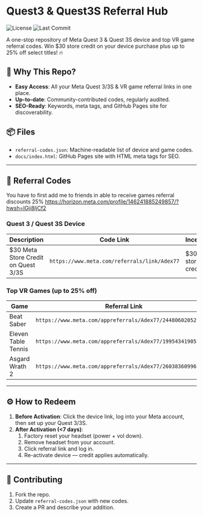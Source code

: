 # Quest3 & Quest3S Referral Hub

![License](https://img.shields.io/badge/license-MIT-blue.svg) ![Last Commit](https://img.shields.io/github/last-commit/MrAdex77/Meta-Quest-App-Referral)

A one-stop repository of Meta Quest 3 & Quest 3S device and top VR game referral codes. Win $30 store credit on your device purchase plus up to 25% off select titles! 🔥

## 🚀 Why This Repo?
- **Easy Access**: All your Meta Quest 3/3S & VR game referral links in one place.
- **Up-to-date**: Community-contributed codes, regularly audited.
- **SEO-Ready**: Keywords, meta tags, and GitHub Pages site for discoverability.

## 📦 Files
- `referral-codes.json`: Machine-readable list of device and game codes.
- `docs/index.html`: GitHub Pages site with HTML meta tags for SEO.

---

## 📝 Referral Codes

You have to first add me to friends in able to receive games referral discounts 25% https://horizon.meta.com/profile/146241885249857/?hwsh=IGji8IjCf2

### Quest 3 / Quest 3S Device
| Description                     | Code Link                                                                 | Incentive               |
|---------------------------------|---------------------------------------------------------------------------|-------------------------|
| $30 Meta Store Credit on Quest 3/3S | `https://www.meta.com/referrals/link/Adex77`                                | $30 store credit       |

### Top VR Games (up to 25% off)
| Game                 | Referral Link                                                                                                 | Discount           |
|----------------------|---------------------------------------------------------------------------------------------------------------|--------------------|
| Beat Saber           | `https://www.meta.com/appreferrals/Adex77/2448060205267927`                                                     | 25% off            |
| Eleven Table Tennis  | `https://www.meta.com/appreferrals/Adex77/1995434190525828`                                                     | 20–25% off         |
| Asgard Wrath 2       | `https://www.meta.com/appreferrals/Adex77/2603836099654226`                                                     | 20–25% off         |

---

## ⚙️ How to Redeem
1. **Before Activation**: Click the device link, log into your Meta account, then set up your Quest 3/3S.
2. **After Activation (<7 days)**:
   1. Factory reset your headset (power + vol down).
   2. Remove headset from your account.
   3. Click referral link and log in.
   4. Re-activate device — credit applies automatically.


---

## 🤝 Contributing
1. Fork the repo.
2. Update `referral-codes.json` with new codes.
3. Create a PR and describe your addition.
